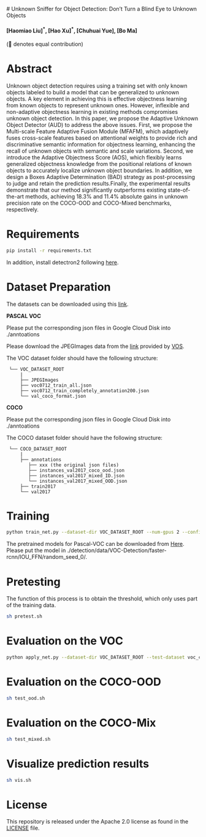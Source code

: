 ﻿﻿# Unknown Sniffer for Object Detection: Don’t Turn a Blind Eye to Unknown Objects 


#### [Haomiao Liu]<sup>\*</sup>, [Hao Xu]<sup>\*</sup>, [Chuhuai Yue], [Bo Ma] ####

(:star2: denotes equal contribution)

# Abstract

Unknown object detection requires using a training set with only known objects labeled to build a model that can be generalized to unknown objects. A key element in achieving this is effective objectness learning from known objects to represent unknown ones. However, inflexible and non-adaptive objectness learning in existing methods compromises unknown object detection. 
In this paper, we propose the Adaptive Unknown Object Detector (AUD) to address the above issues. First, we propose the Multi-scale Feature Adaptive Fusion Module (MFAFM), which adaptively fuses cross-scale features based on attentional weights to provide rich and discriminative semantic information for objectness learning, enhancing the recall of unknown objects with semantic and scale variations. Second, we introduce the Adaptive Objectness Score (AOS), which flexibly learns generalized objectness knowledge from the positional relations of known objects to accurately localize unknown object boundaries. In addition, we design a Boxes Adaptive Determination (BAD) strategy as post-processing to judge and retain the prediction results.Finally, the experimental results demonstrate that our method significantly outperforms existing state-of-the-art methods, achieving 18.3\% and 11.4\% absolute gains in unknown precision rate on the COCO-OOD and COCO-Mixed benchmarks, respectively.



</div>

# Requirements
```bash
pip install -r requirements.txt
```

In addition, install detectron2 following [here](https://detectron2.readthedocs.io/en/latest/tutorials/install.html).

# Dataset Preparation

The datasets can be downloaded using this [link](https://drive.google.com/drive/folders/1Mh4xseUq8jJP129uqCvG9cSLdjqdl0Jo?usp=sharing).

**PASCAL VOC**

Please put the corresponding json files in Google Cloud Disk into ./anntoations

Please download the JPEGImages data from the [link](https://drive.google.com/file/d/1n9C4CiBURMSCZy2LStBQTzR17rD_a67e/view?usp=sharing) provided by [VOS](https://github.com/deeplearning-wisc/vos).

The VOC dataset folder should have the following structure:
<br>

     └── VOC_DATASET_ROOT
         |
         ├── JPEGImages
         ├── voc0712_train_all.json
         ├── voc0712_train_completely_annotation200.json
         └── val_coco_format.json

**COCO**

Please put the corresponding json files in Google Cloud Disk into ./anntoations

The COCO dataset folder should have the following structure:
<br>

     └── COCO_DATASET_ROOT
         |
         ├── annotations
            ├── xxx (the original json files)
            ├── instances_val2017_coco_ood.json
            ├── instances_val2017_mixed_ID.json
            └── instances_val2017_mixed_OOD.json
         ├── train2017
         └── val2017

# Training
```bash
python train_net.py --dataset-dir VOC_DATASET_ROOT --num-gpus 2 --config-file VOC-Detection/faster-rcnn/Iou_FFN.yaml --random-seed 0 --resume
```
The pretrained models for Pascal-VOC can be downloaded from [Here]( https://pan.baidu.com/s/1LYnIdAx9ZYCmGP3ZyQYDDQ?pwd=rqdw). Please put the model in ./detection/data/VOC-Detection/faster-rcnn/IOU_FFN/random_seed_0/.

# Pretesting
The function of this process is to obtain the threshold, which only uses part of the training data.
```bash
sh pretest.sh
```

# Evaluation on the VOC
```bash
python apply_net.py --dataset-dir VOC_DATASET_ROOT --test-dataset voc_custom_val  --config-file VOC-Detection/faster-rcnn/Iou_FFN.yaml --inference-config Inference/standard_nms.yaml --random-seed 0 --image-corruption-level 0 --visualize 0
```

# Evaluation on the COCO-OOD
```bash
sh test_ood.sh
```

# Evaluation on the COCO-Mix

```bash
sh test_mixed.sh
```

# Visualize prediction results
```bash
sh vis.sh
```

# License

This repository is released under the Apache 2.0 license as found in the [LICENSE](LICENSE) file.

